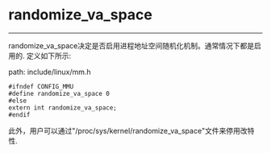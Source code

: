 randomize_va_space
========================================

----------------------------------------

randomize_va_space决定是否启用进程地址空间随机化机制。通常情况下都是启用的.
定义如下所示:

path: include/linux/mm.h
```
#ifndef CONFIG_MMU
#define randomize_va_space 0
#else
extern int randomize_va_space;
#endif
```

此外，用户可以通过"/proc/sys/kernel/randomize_va_space"文件来停用改特性.
